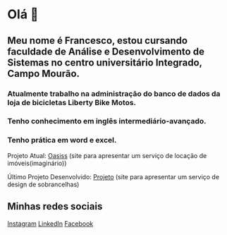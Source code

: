 # Olá 👋
## Meu nome é Francesco, estou cursando faculdade de Análise e Desenvolvimento de Sistemas no centro universitário Integrado, Campo Mourão.

### Atualmente trabalho na administração do banco de dados da loja de bicicletas Liberty Bike Motos.

### Tenho conhecimento em inglês intermediário-avançado.
### Tenho prática em word e excel.

Projeto Atual:
[Oasiss](https://github.com/bbrinsJoy/Oasiss)
(site para apresentar um serviço de locação de imóveis(imaginário))

Último Projeto Desenvolvido:
[Projeto](https://github.com/FrancescoGris/portfolio)
(site para apresentar um serviço de design de sobrancelhas)


## Minhas redes sociais
[Instagram](https://www.instagram.com/fran_grisf/)
[LinkedIn](https://www.linkedin.com/in/francesco-gris-053092355/)
[Facebook](https://www.facebook.com/profile.php?id=61573676675231)

